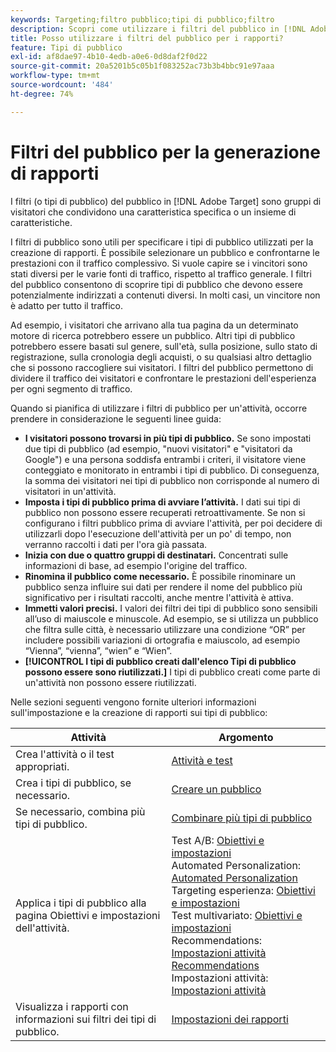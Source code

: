 ```yaml
---
keywords: Targeting;filtro pubblico;tipi di pubblico;filtro
description: Scopri come utilizzare i filtri del pubblico in [!DNL Adobe Target] per visualizzare i dati dei visitatori che condividono le stesse caratteristiche.
title: Posso utilizzare i filtri del pubblico per i rapporti?
feature: Tipi di pubblico
exl-id: af8dae97-4b10-4edb-a0e6-0d8daf2f0d22
source-git-commit: 20a5201b5c05b1f083252ac73b3b4bbc91e97aaa
workflow-type: tm+mt
source-wordcount: '484'
ht-degree: 74%

---
```


# Filtri del pubblico per la generazione di rapporti

I filtri (o tipi di pubblico) del pubblico in [!DNL Adobe Target] sono gruppi di visitatori che condividono una caratteristica specifica o un insieme di caratteristiche.

I filtri di pubblico sono utili per specificare i tipi di pubblico utilizzati per la creazione di rapporti. È possibile selezionare un pubblico e confrontarne le prestazioni con il traffico complessivo. Si vuole capire se i vincitori sono stati diversi per le varie fonti di traffico, rispetto al traffico generale. I filtri del pubblico consentono di scoprire tipi di pubblico che devono essere potenzialmente indirizzati a contenuti diversi. In molti casi, un vincitore non è adatto per tutto il traffico.

Ad esempio, i visitatori che arrivano alla tua pagina da un determinato motore di ricerca potrebbero essere un pubblico. Altri tipi di pubblico potrebbero essere basati sul genere, sull&#39;età, sulla posizione, sullo stato di registrazione, sulla cronologia degli acquisti, o su qualsiasi altro dettaglio che si possono raccogliere sui visitatori. I filtri del pubblico permettono di dividere il traffico dei visitatori e confrontare le prestazioni dell&#39;esperienza per ogni segmento di traffico.

Quando si pianifica di utilizzare i filtri di pubblico per un&#39;attività, occorre prendere in considerazione le seguenti linee guida:

* **I visitatori possono trovarsi in più tipi di pubblico.** Se sono impostati due tipi di pubblico (ad esempio, &quot;nuovi visitatori&quot; e &quot;visitatori da Google&quot;) e una persona soddisfa entrambi i criteri, il visitatore viene conteggiato e monitorato in entrambi i tipi di pubblico. Di conseguenza, la somma dei visitatori nei tipi di pubblico non corrisponde al numero di visitatori in un&#39;attività.
* **Imposta i tipi di pubblico prima di avviare l’attività.** I dati sui tipi di pubblico non possono essere recuperati retroattivamente. Se non si configurano i filtri pubblico prima di avviare l&#39;attività, per poi decidere di utilizzarli dopo l&#39;esecuzione dell&#39;attività per un po&#39; di tempo, non verranno raccolti i dati per l&#39;ora già passata.
* **Inizia con due o quattro gruppi di destinatari.** Concentrati sulle informazioni di base, ad esempio l&#39;origine del traffico.
* **Rinomina il pubblico come necessario.** È possibile rinominare un pubblico senza influire sui dati per rendere il nome del pubblico più significativo per i risultati raccolti, anche mentre l&#39;attività è attiva.
* **Immetti valori precisi.** I valori dei filtri dei tipi di pubblico sono sensibili all’uso di maiuscole e minuscole. Ad esempio, se si utilizza un pubblico che filtra sulle città, è necessario utilizzare una condizione “OR” per includere possibili variazioni di ortografia e maiuscolo, ad esempio “Vienna”, “vienna”, “wien” e “Wien”.
* **[!UICONTROL I tipi di pubblico creati dall&#39;elenco Tipi di pubblico possono essere sono riutilizzati.]** I tipi di pubblico creati come parte di un&#39;attività non possono essere riutilizzati.

Nelle sezioni seguenti vengono fornite ulteriori informazioni sull&#39;impostazione e la creazione di rapporti sui tipi di pubblico:

| Attività | Argomento |
|--- |--- |
| Crea l&#39;attività o il test appropriati. | [Attività e test](/help/c-intro/target-key-concepts.md) |
| Crea i tipi di pubblico, se necessario. | [Creare un pubblico](/help/c-target/c-audiences/create-audience.md) |
| Se necessario, combina più tipi di pubblico. | [Combinare più tipi di pubblico](/help/c-target/combining-multiple-audiences.md) |
| Applica i tipi di pubblico alla pagina Obiettivi e impostazioni dell&#39;attività. | Test A/B: [Obiettivi e impostazioni](/help/c-activities/t-test-ab/t-test-create-ab/ab-goals-and-settings.md)<br>Automated Personalization:  [Automated Personalization](/help/c-activities/t-automated-personalization/automated-personalization.md)<br>Targeting esperienza: [Obiettivi e impostazioni](/help/c-activities/t-experience-target/t-xt-create/xt-goals-and-settings.md)<br>Test multivariato:  [Obiettivi e impostazioni](/help/c-activities/c-multivariate-testing/t-create-multivariate-test/goals-and-settings.md)<br>Recommendations: [Impostazioni attività Recommendations](/help/c-recommendations/t-create-recs-activity/recs-activity-settings.md)<br>Impostazioni attività: [Impostazioni attività](/help/c-activities/activity-settings.md) |
| Visualizza i rapporti con informazioni sui filtri dei tipi di pubblico. | [Impostazioni dei rapporti](/help/c-reports/c-report-settings/report-settings.md) |
